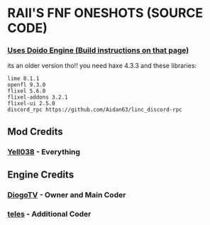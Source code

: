 # RAII'S FNF ONESHOTS (SOURCE CODE)

### [Uses Doido Engine (Build instructions on that page)](https://github.com/DiogoTVV/FNF-Doido-Engine-3)
its an older version tho!! you need haxe 4.3.3 and these libraries:
```
lime 8.1.1
openfl 9.3.0
flixel 5.6.0
flixel-addons 3.2.1
flixel-ui 2.5.0
discord_rpc https://github.com/Aidan63/linc_discord-rpc
```

## Mod Credits
### [Yell038](https://yell038.carrd.co) - Everything

## Engine Credits
### [DiogoTV](https://twitter.com/DiogoTVV) - Owner and Main Coder
### [teles](https://youtube.com/@telesfnf) - Additional Coder
